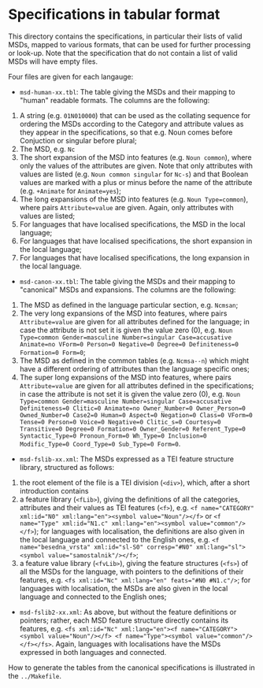 # Specifications in tabular format

This directory contains the specifications, in particular their lists of valid MSDs, mapped to various formats, that can be used for further processing or look-up. Note that the specification that do not contain a list of valid MSDs will have empty files.

Four files are given for each langauge:

* `msd-human-xx.tbl`: The table giving the MSDs and their mapping to "human" readable formats. The columns are the following:
1. A string (e.g. `01N010000`) that can be used as the collating sequence for ordering the MSDs according to the Category and attribute values as they appear in the specifications, so that e.g. Noun comes before Conjuction or singular before plural;
2. The MSD, e.g. `Nc`
3. The short expansion of the MSD into features (e.g. `Noun common`), where only the values of the attributes are given. Note that only attributes with values are listed (e.g. `Noun common singular` for `Nc-s`) and that Boolean values are marked with a plus or minus before the name of the attribute (e.g. `+Animate` for `Animate=yes`);
4. The long expansions of the MSD into features (e.g. `Noun Type=common`), where pairs `Attribute=value` are given. Again, only attributes with values are listed;
5. For languages that have localised specifications, the MSD in the local language;
6. For languages that have localised specifications, the short expansion in the local language;
7. For languages that have localised specifications, the long expansion in the local language.

* `msd-canon-xx.tbl`: The table giving the MSDs and their mapping to "canonical" MSDs and expansions. The columns are the following:
1. The MSD as defined in the language particular section, e.g. `Ncmsan`;
2. The very long expansions of the MSD into features, where pairs `Attribute=value` are given for all attributes defined for the language; in case the attribute is not set it is given the value zero (0), e.g. `Noun Type=common Gender=masculine Number=singular Case=accusative Animate=no VForm=0 Person=0 Negative=0 Degree=0 Definiteness=0 Formation=0 Form=0`;
3. The MSD as defined in the common tables (e.g. `Ncmsa--n`) which might have a different ordering of attributes than the language specific ones;
4. The super long expansions of the MSD into features, where pairs `Attribute=value` are given for all attributes defined in the specifications; in case the attribute is not set it is given the value zero (0), e.g. `Noun Type=common Gender=masculine Number=singular Case=accusative Definiteness=0 Clitic=0 Animate=no Owner_Number=0 Owner_Person=0 Owned_Number=0 Case2=0 Human=0 Aspect=0 Negation=0 Class=0 VForm=0 Tense=0 Person=0 Voice=0 Negative=0 Clitic_s=0 Courtesy=0 Transitive=0 Degree=0 Formation=0 Owner_Gender=0 Referent_Type=0 Syntactic_Type=0 Pronoun_Form=0 Wh_Type=0 Inclusion=0 Modific_Type=0 Coord_Type=0 Sub_Type=0 Form=0`.

* `msd-fslib-xx.xml`: The MSDs expressed as a TEI feature structure library, structured as follows:
1. the root element of the file is a TEI division (`<div>`), which, after a short introduction contains
2. a feature library (`<fLib>`), giving the definitions of all the categories, attributes and their values as TEI features (`<f>`), e.g. `<f name="CATEGORY" xml:id="N0" xml:lang="en"><symbol value="Noun"/></f>` or `<f name="Type" xml:id="N1.c" xml:lang="en"><symbol value="common"/></f>`); for languages with localisation, the definitions are also given in the local language and connected to the English ones, e.g. `<f name="besedna_vrsta" xml:id="sl-S0" corresp="#N0" xml:lang="sl"><symbol value="samostalnik"/></f>`;
3. a feature value library (`<fvLib>`), giving the feature structures (`<fs>`) of all the MSDs for the language, with pointers to the definitions of their features, e.g. `<fs xml:id="Nc" xml:lang="en" feats="#N0 #N1.c"/>`; for languages with localisation, the MSDs are also given in the local language and connected to the English ones;

* `msd-fslib2-xx.xml`: As above, but without the feature definitions or pointers; rather, each MSD feature structure directly contains its features, e.g. `<fs xml:id="Nc" xml:lang="en"><f name="CATEGORY"><symbol value="Noun"/></f> <f name="Type"><symbol value="common"/></f></fs>`. Again, languages with localisations have the MSDs expressed in both languages and connected.

How to generate the tables from the canonical specifications is illustrated in the `../Makefile`.
